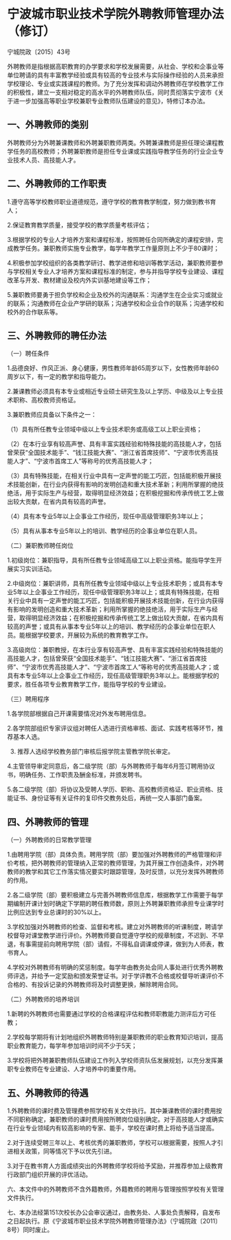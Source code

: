 # 宁波城市职业技术学院外聘教师管理办法（修订） 

宁城院政〔2015〕43号

外聘教师是指根据高职教育的办学要求和学校发展需要，从社会、学校和企事业等单位聘请的具有丰富教学经验或具有较高的专业技术与实际操作经验的人员来承担学校理论、专业或实践课程的教师。为了充分发挥和调动外聘教师在学校教学工作的积极性，建立一支相对稳定的高水平的外聘教师队伍，同时贯彻落实宁波市《关于进一步加强高等职业学校兼职专业教师队伍建设的意见》，特修订本办法。

## 一、外聘教师的类别

外聘教师分为外聘兼课教师和外聘兼职教师两类。外聘兼课教师是担任理论课程教学任务的高校教师；外聘兼职教师是担任专业课或实践指导教学任务的行业企业专业技术人员、高技能人才。

## 二、外聘教师的工作职责

1.遵守高等学校教师职业道德规范，遵守学校的教育教学制度，努力做到教书育人；

2.保证教育教学质量，接受学校的教学质量考核评估；

3.根据学校的专业人才培养方案和课程标准，按照聘任合同所确定的课程安排，完成教学任务。兼职教师实施专业教学，每学年教学工作量原则上不少于80课时；

4.积极参加学校组织的各类教学研讨、教学进修和培训等教学活动，兼职教师要参与学校相关专业人才培养方案和课程标准的制定，参与并指导学校专业建设、课程改革与开发、教材建设及校内外实训基地建设等工作；

5.兼职教师要勇于担负学校和企业及校外的沟通联系：沟通学生在企业实习或就业的联系；沟通教师在企业产学研的联系；沟通学校和企业合作的联系；沟通学校和校外的合作联系等。

## 三、外聘教师的聘任办法

（一）聘任条件

1.品德良好、作风正派、身心健康，男性教师年龄65周岁以下，女性教师年龄60周岁以下，有一定的教学和指导能力。

2.兼课教师必须具有本专业或相近专业硕士研究生及以上学历、中级及以上专业技术职称、高校教师资格证。

3.兼职教师应具备以下条件之一：

（1）具有所任教专业领域中级以上专业技术职务或高级工以上职业资格；

（2）在本行业享有较高声誉、具有丰富实践经验和特殊技能的高技能人才，包括曾荣获“全国技术能手”、“钱江技能大赛”、“浙江省首席技师”、“宁波市优秀高技能人才”、“宁波市首席工人”等称号的优秀高技能人才；

（3）具有特殊技能，在相关行业中具有一定声誉的能工巧匠，包括能积极开展技术技能创新，在行业内获得有影响的发明创造和重大技术革新；利用所掌握的绝技绝活，用于实际生产与经营，取得明显经济效益；在积极挖掘和传承传统工艺上做出较大贡献，在省内具有较高的声誉。

（4）具有本专业5年以上企事业工作经历，现任中高级管理职务3年以上；

（5）具有从事本专业5年以上的培训、教学经历的企事业单位在职人员。

（二）兼职教师聘任岗位

1.初级岗位：兼职指导，具有所任教专业领域高级工以上职业资格。能指导学生开展实习实训活动。

2.中级岗位：兼职讲师，具有所任教专业领域中级以上专业技术职务；或具有本专业5年以上企事业工作经历，现任中级管理职务3年以上；或具有特殊技能，在相关行业中具有一定声誉的能工巧匠，包括能积极开展技术技能创新，在行业内获得有影响的发明创造和重大技术革新；利用所掌握的绝技绝活，用于实际生产与经营，取得明显经济效益；在积极挖掘和传承传统工艺上做出较大贡献，在省内具有较高的声誉；或具有从事本专业5年以上的培训、教学经历的企事业单位在职人员。能根据学校要求，开展较为系统的教育教学工作。

3.高级岗位：兼职教授，在本行业享有较高声誉、具有丰富实践经验和特殊技能的高技能人才，包括曾荣获“全国技术能手”、“钱江技能大赛”、“浙江省首席技师”、“宁波市优秀高技能人才”、“宁波市首席工人”等称号的优秀高技能人才；或具有本专业5年以上企事业工作经历，现任高级管理职务3年以上。能根据学校的要求，胜任各项专业教育教学工作，能指导学校的专业建设。

（三）聘用程序

1.各学院部根据自己开课需要情况对外发布聘用信息。

2.各学院部组织专家评议组对聘任人选进行资格审核、面试、实践考核等环节，推荐基本人选。

3. 推荐人选经学校教务部门审核后报学院主管教学院长审定。

4.主管领导审定同意后，各二级学院（部）与外聘教师于每年6月签订聘用协议书，明确任务、工作职责及酬金标准，并颁发聘书。

5.各二级学院（部）将协议及受聘人学历、职称、高校教师资格证、职业资格、技能证书、身份证等有关证件的复印件交教务处后，再统一交人事部门备案。

## 四、外聘教师的管理

（一）外聘教师的日常教学管理

1.由聘用学院（部）具体负责。聘用学院（部）要加强对外聘教师的严格管理和评价考核，把外聘教师的管理纳入正常的教师管理，为其开展工作创造条件，对外聘教师的教学和其它工作落实情况要实时跟踪管理，及时反馈，以充分发挥外聘教师的作用。

2.各二级学院（部）要积极建立与完善外聘教师信息库，根据教学工作需要于每学期编制开课计划时确定下学期的聘任教师数，原则上外聘兼职教师承担专业课学时比例应达到专业总课时的30%以上。

3.学校加强对外聘教师的检查、监督和考核。建立对外聘教师的听课制度，聘请学校督导对课堂教学进行评价。外聘教师要自觉遵守学校的规章制度，不迟到、不早退，有事需提前向聘用学院（部）请假，不得私自调课或停课，做到为人师表，教书育人。

4.学校对外聘教师有明确的奖惩制度。每学年由教务处会同人事处进行优秀外聘教师评选，并给予一定奖励和颁发荣誉证书。对于学评教不合格或校督导听课评价不合格的、有投诉记录的外聘教师将及时调整更换，解除聘用合同。

（二）外聘教师的培养培训

1.新聘的外聘教师也需要通过学校的合格课程评估和教师职教能力测评后方可任教；

2.学校每学期将有计划地组织外聘教师特别是兼职教师的职业教育知识培训，提高职业教育能力，每学年参加培训时间不少于5天；

3.学校将把外聘兼职教师队伍建设工作列入学校师资队伍发展规划，以充分发挥兼职专业教师在专业建设、人才培养中的重要作用。

## 五、外聘教师的待遇

1.外聘教师的课时费及管理费参照学校有关文件执行。其中兼课教师的课时费用按不同职称确定，兼职教师的课时费用按所聘岗位级别确定。对于高技能人才或确实在行业专业领域内有较高影响的专家、能手，学校在课时费上将给予适当提高。

2.对于连续受聘三年以上、考核优秀的兼职教师，学校可以根据需要，按照人才引进相关政策，同等情况下予以优先引进。

3.对于在教书育人方面成绩突出的外聘教师学校将给予奖励，并推荐参加上级教育行政部门组织开展的评优活动。

六、本文件中的外聘教师不含外籍教师，外籍教师的聘用与管理按照学校有关管理文件执行。

七、本办法经第151次校长办公会审议通过，由教务处、人事处负责解释，自发布之日起执行。原《宁波城市职业技术学院外聘教师管理办法》（宁城院政〔2011〕8号）同时废止。
